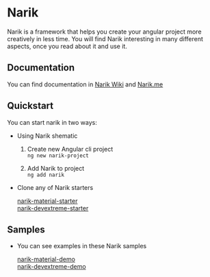 # Narik

Narik is a framework that helps you create your angular project more creatively in less time. You will find Narik interesting in many different aspects, once you read about it and use it.

## Documentation

You can find documentation in  [Narik Wiki](https://github.com/NarikMe/narik-angular/wiki)
and [Narik.me](http://narik.me)

## Quickstart
You can start narik in two ways:

- Using Narik  shematic
    1. Create new Angular cli project  
    `
    ng new narik-project
    `
    
    1. Add Narik to project  
    `
    ng add narik 
    `
- Clone any of Narik starters 

    [narik-material-starter](https://github.com/NarikMe/narik-material-starter)   
    [narik-devextreme-starter](https://github.com/NarikMe/narik-devextreme-starter)     


## Samples

- You can see examples in these Narik samples 

    [narik-material-demo](https://github.com/NarikMe/narik-material-demo)   
    [narik-devextreme-demo](https://github.com/NarikMe/narik-devextreme-demo)